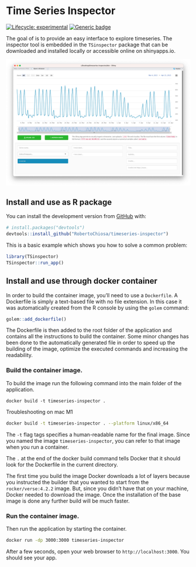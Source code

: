 <!-- README.md is generated from README.Rmd. Please edit that file -->

# Time Series Inspector

<!-- badges: start -->

[![Lifecycle:
experimental](https://img.shields.io/badge/lifecycle-experimental-orange.svg)](https://lifecycle.r-lib.org/articles/stages.html#experimental)
[![Generic
badge](https://img.shields.io/badge/Version-v0.1-%3CCOLOR%3E.svg)](https://shields.io/)
<!-- badges: end -->

The goal of is to provide an easy interface to explore timeseries. The
inspector tool is embedded in the `TSinspector` package that can be
downloaded and installed locally or accessible online on shinyapps.io.

![](man/figures/screen1.png)

## Install and use as R package

You can install the development version from
[GitHub](https://github.com/) with:

``` r
# install.packages("devtools")
devtools::install_github("RobertoChiosa/timeseries-inspector")
```

This is a basic example which shows you how to solve a common problem:

``` r
library(TSinspector)
TSinspector::run_app()
```

## Install and use through docker container

In order to build the container image, you’ll need to use a `Dockerfile`. A Dockerfile is simply a text-based file with
no
file extension. In this case it was automatically created from the R console by using the `golem` command:

``` r
golem::add_dockerfile()
```

The Dockerfile is then added to the root folder of the application and contains all the instructions to build the
container.
Some minor changes has been done to the automatically generated file in order to speed up the building of the image,
optimize the executed commands and increasing the readability.

### Build the container image.

To build the image run the following command into the main folder of the application.

``` docker
docker build -t timeseries-inspector .
```

Troubleshooting on mac M1

``` bash
docker build -t timeseries-inspector . --platform linux/x86_64
```

The `-t` flag tags specifies a human-readable name for the final image. Since you named
the image `timeseries-inspector`, you can refer to that image when you run a container.

The `.` at the end of the docker build command tells Docker that it should look for the Dockerfile in the current
directory.

The first time you build the image Docker downloads a lot of layers because you instructed the builder that you
wanted to start from the `rocker/verse:4.2.2` image. But, since you didn’t have that on your machine, Docker needed to
download the image. Once the installation of the base image is done any further build will be much faster.

### Run the container image.

Then run the application by starting the container.
``` bash
docker run -dp 3000:3000 timeseries-inspector
```

After a few seconds, open your web browser to `http://localhost:3000`. You should see your app.



